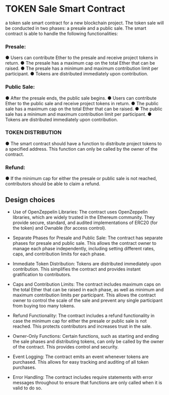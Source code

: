 # TOKEN Sale Smart Contract
a token sale smart contract for a new blockchain project. The token sale will be conducted in
two phases: a presale and a public sale. The smart contract is able to handle the following
functionalities:
### Presale:
● Users can contribute Ether to the presale and receive project tokens in return.
● The presale has a maximum cap on the total Ether that can be raised.
● The presale has a minimum and maximum contribution limit per participant.
● Tokens are distributed immediately upon contribution.
### Public Sale:
● After the presale ends, the public sale begins.
● Users can contribute Ether to the public sale and receive project tokens in return.
● The public sale has a maximum cap on the total Ether that can be raised.
● The public sale has a minimum and maximum contribution limit per participant.
● Tokens are distributed immediately upon contribution.
### TOKEN DISTRIBUTION
● The smart contract should have a function to distribute project tokens to a specified
address. This function can only be called by the owner of the contract.
### Refund:
● If the minimum cap for either the presale or public sale is not reached, contributors
should be able to claim a refund.
## Design choices
- Use of OpenZeppelin Libraries: The contract uses OpenZeppelin libraries, which are widely trusted in the Ethereum community. They provide secure, standard, and audited implementations of ERC20 (for the token) and Ownable (for access control).

- Separate Phases for Presale and Public Sale: The contract has separate phases for presale and public sale. This allows the contract owner to manage each phase independently, including setting different rates, caps, and contribution limits for each phase.

- Immediate Token Distribution: Tokens are distributed immediately upon contribution. This simplifies the contract and provides instant gratification to contributors.

- Caps and Contribution Limits: The contract includes maximum caps on the total Ether that can be raised in each phase, as well as minimum and maximum contribution limits per participant. This allows the contract owner to control the scale of the sale and prevent any single participant from buying too many tokens.

- Refund Functionality: The contract includes a refund functionality in case the minimum cap for either the presale or public sale is not reached. This protects contributors and increases trust in the sale.

- Owner-Only Functions: Certain functions, such as starting and ending the sale phases and distributing tokens, can only be called by the owner of the contract. This provides control and security.

- Event Logging: The contract emits an event whenever tokens are purchased. This allows for easy tracking and auditing of all token purchases.

- Error Handling: The contract includes require statements with error messages throughout to ensure that functions are only called when it is valid to do so.
